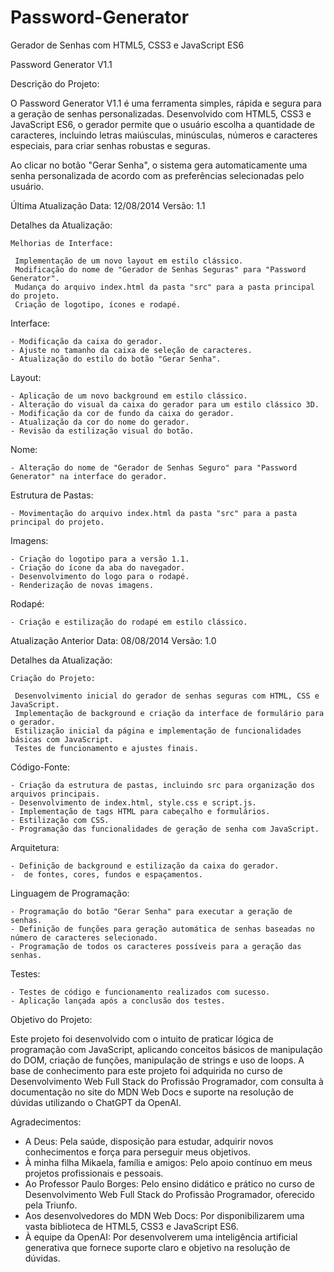 # Password-Generator

 Gerador de Senhas com HTML5, CSS3 e JavaScript ES6

  Password Generator V1.1

  Descrição do Projeto:

   O Password Generator V1.1 é uma ferramenta simples, rápida e segura para a geração de senhas personalizadas. Desenvolvido com HTML5, CSS3 e JavaScript ES6, o gerador permite que o usuário escolha a quantidade de caracteres, incluindo letras maiúsculas, minúsculas, números e caracteres especiais, para criar senhas robustas e seguras.

   Ao clicar no botão "Gerar Senha", o sistema gera automaticamente uma senha personalizada de acordo com as preferências selecionadas pelo usuário.

   Última Atualização
    Data: 12/08/2014
    Versão: 1.1

   Detalhes da Atualização:

    Melhorias de Interface:

     Implementação de um novo layout em estilo clássico.
     Modificação do nome de "Gerador de Senhas Seguras" para "Password Generator".
     Mudança do arquivo index.html da pasta "src" para a pasta principal do projeto.
     Criação de logotipo, ícones e rodapé.

   Interface:

    - Modificação da caixa do gerador.
    - Ajuste no tamanho da caixa de seleção de caracteres.
    - Atualização do estilo do botão "Gerar Senha".

   Layout:

    - Aplicação de um novo background em estilo clássico.
    - Alteração do visual da caixa do gerador para um estilo clássico 3D.
    - Modificação da cor de fundo da caixa do gerador.
    - Atualização da cor do nome do gerador.
    - Revisão da estilização visual do botão.

   Nome:

    - Alteração do nome de "Gerador de Senhas Seguro" para "Password Generator" na interface do gerador.

   Estrutura de Pastas:

    - Movimentação do arquivo index.html da pasta "src" para a pasta principal do projeto.

   Imagens:

    - Criação do logotipo para a versão 1.1.
    - Criação do ícone da aba do navegador.
    - Desenvolvimento do logo para o rodapé.
    - Renderização de novas imagens.

   Rodapé:

    - Criação e estilização do rodapé em estilo clássico.


   Atualização Anterior
    Data: 08/08/2014
    Versão: 1.0

   Detalhes da Atualização:

    Criação do Projeto:

     Desenvolvimento inicial do gerador de senhas seguras com HTML, CSS e JavaScript.
     Implementação de background e criação da interface de formulário para o gerador.
     Estilização inicial da página e implementação de funcionalidades básicas com JavaScript.
     Testes de funcionamento e ajustes finais.

   Código-Fonte:

    - Criação da estrutura de pastas, incluindo src para organização dos arquivos principais.
    - Desenvolvimento de index.html, style.css e script.js.
    - Implementação de tags HTML para cabeçalho e formulários.
    - Estilização com CSS.
    - Programação das funcionalidades de geração de senha com JavaScript.

   Arquitetura:

    - Definição de background e estilização da caixa do gerador.
    -  de fontes, cores, fundos e espaçamentos.

   Linguagem de Programação:

    - Programação do botão "Gerar Senha" para executar a geração de senhas.
    - Definição de funções para geração automática de senhas baseadas no número de caracteres selecionado.
    - Programação de todos os caracteres possíveis para a geração das senhas.

   Testes:

    - Testes de código e funcionamento realizados com sucesso.
    - Aplicação lançada após a conclusão dos testes.

  Objetivo do Projeto:

   Este projeto foi desenvolvido com o intuito de praticar lógica de programação com JavaScript, aplicando conceitos básicos de manipulação do DOM, criação de funções, manipulação de strings e uso de loops. A base de conhecimento para este projeto foi adquirida no curso de Desenvolvimento Web Full Stack do Profissão Programador, com consulta à documentação no site do MDN Web Docs e suporte na resolução de dúvidas utilizando o ChatGPT da OpenAI.

  Agradecimentos:
   - A Deus: Pela saúde, disposição para estudar, adquirir novos conhecimentos e força para perseguir meus   objetivos.
   - À minha filha Mikaela, família e amigos: Pelo apoio contínuo em meus projetos profissionais e pessoais.
   - Ao Professor Paulo Borges: Pelo ensino didático e prático no curso de Desenvolvimento Web Full Stack do  Profissão Programador, oferecido pela Triunfo.
   - Aos desenvolvedores do MDN Web Docs: Por disponibilizarem uma vasta biblioteca de HTML5, CSS3 e JavaScript ES6.
   - À equipe da OpenAI: Por desenvolverem uma inteligência artificial generativa que fornece suporte claro e objetivo na resolução de dúvidas. 